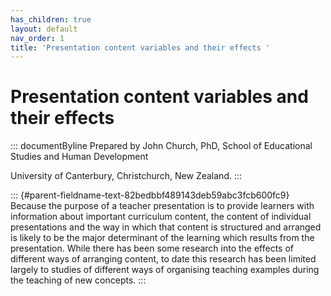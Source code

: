 ```yaml
---
has_children: true
layout: default
nav_order: 1
title: 'Presentation content variables and their effects '
---
```

# Presentation content variables and their effects 


::: documentByline
Prepared by John Church, PhD, School of Educational Studies and Human
Development

University of Canterbury, Christchurch, New Zealand.
:::

::: {#parent-fieldname-text-82bedbbf489143deb59abc3fcb600fc9}
Because the purpose of a teacher presentation is to provide learners
with information about important curriculum content, the content of
individual presentations and the way in which that content is structured
and arranged is likely to be the major determinant of the learning which
results from the presentation. While there has been some research into
the effects of different ways of arranging content, to date this
research has been limited largely to studies of different ways of
organising teaching examples during the teaching of new concepts.
:::
